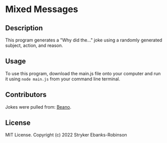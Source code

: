 # Mixed Messages


## Description

This program generates a "Why did the..." joke using a randomly generated subject, action, and reason.

## Usage

To use this program, download the main.js file onto your computer and run it using `node main.js` from your command line terminal.

## Contributors

Jokes were pulled from: [Beano](https://www.beano.com/posts/why-did-jokes).

## License

MIT License. Copyright (c) 2022 Stryker Ebanks-Robinson
